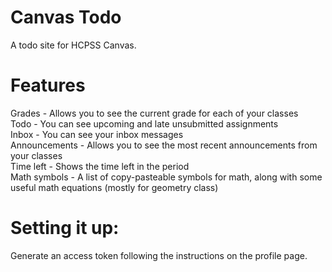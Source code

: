 # Canvas Todo
A todo site for HCPSS Canvas.

# Features
Grades - Allows you to see the current grade for each of your classes\
Todo - You can see upcoming and late unsubmitted assignments\
Inbox - You can see your inbox messages\
Announcements - Allows you to see the most recent announcements from your classes\
Time left - Shows the time left in the period\
Math symbols - A list of copy-pasteable symbols for math, along with some useful math equations (mostly for geometry class)

# Setting it up:
Generate an access token following the instructions on the profile page.
